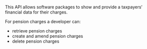 This API allows software packages to show and provide a taxpayers’ financial data for their charges.

For pension charges a developer can:

* retrieve pension charges
* create and amend pension charges
* delete pension charges
